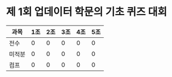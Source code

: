 # 제 1회 업데이터 학문의 기초 퀴즈 대회
|과목|1조|2조|3조|4조|5조|
|---|---|---|---|---|---|
|전수|0|0|0|0|0|
|미적분|0|0|0|0|0|
|컴프|0|0|0|0|0|

